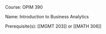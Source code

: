 




Course: OPIM 390

Name: Introduction to Business Analytics

Prerequisite(s): [[MGMT 203]] or [[MATH 306]]